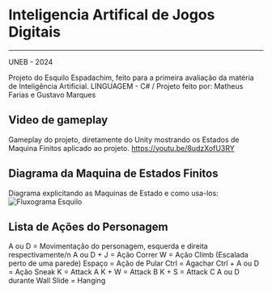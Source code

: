 # Inteligencia Artifical de Jogos Digitais 
----

UNEB - 2024

Projeto do Esquilo Espadachim, feito para a primeira avaliação da matéria de Inteligência Artificial.
LINGUAGEM - C# /
Projeto feito por: Matheus Farias e Gustavo Marques 


Video de gameplay
----
Gameplay do projeto, diretamente do Unity mostrando os Estados de Maquina Finitos aplicado ao projeto.
https://youtu.be/8udzXofU3RY

Diagrama da Maquina de Estados Finitos 
----
Diagrama explicitando as Maquinas de Estado e como usa-los:
![Fluxograma Esquilo](https://github.com/AcarajeNervoso/Esquilo-Espadachim-IA/assets/112403332/2b2ab3f7-642f-4b9d-a2e9-8557d9250383)

Lista de Ações do Personagem 
----
A ou D = Movimentação do personagem, esquerda e direita respectivamente/n
A ou D + J = Ação Correr
W = Ação Climb (Escalada perto de uma parede)
Espaço = Ação de Pular
Ctrl = Agachar 
Ctrl + A ou D = Ação Sneak
K = Attack A
K + W = Attack B
K + S = Attack C
A ou D durante Wall Slide = Hanging

